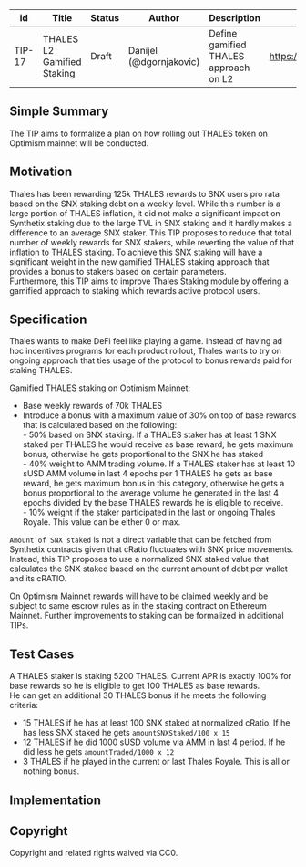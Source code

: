 | id | Title | Status | Author | Description | Discussions to | Created |
| ----------- | ----------- | ----------- | ----------- | ----------- | ----------- | ----------- |
| TIP-17 | THALES L2 Gamified Staking| Draft | Danijel (@dgornjakovic) | Define gamified THALES approach on L2| https://discord.gg/8bzFdpGTrp | 2021-12-29
 
## Simple Summary
 
The TIP aims to formalize a plan on how rolling out THALES token on Optimism mainnet will be conducted. 
 
## Motivation
  
Thales has been rewarding 125k THALES rewards to SNX users pro rata based on the SNX staking debt on a weekly level. While this number is a large portion of THALES inflation, it did not make a significant impact on Synthetix staking due to the large TVL in SNX staking and it hardly makes a difference to an average SNX staker. This TIP proposes to reduce that total number of weekly rewards for SNX stakers, while reverting the value of that inflation to THALES staking. To achieve this SNX staking will have a significant weight in the new gamified THALES staking approach that provides a bonus to stakers based on certain parameters.  
Furthermore, this TIP aims to improve Thales Staking module by offering a gamified approach to staking which rewards active protocol users.    

## Specification
Thales wants to make DeFi feel like playing a game. Instead of having ad hoc incentives programs for each product rollout, Thales wants to try on ongoing approach that ties usage of the protocol to bonus rewards paid for staking THALES.

Gamified THALES staking on Optimism Mainnet:
- Base weekly rewards of 70k THALES
- Introduce a bonus with a maximum value of 30% on top of base rewards that is calculated based on the following:  
      - 50% based on SNX staking. If a THALES staker has at least 1 SNX staked per THALES he would receive as base reward, he gets maximum bonus, otherwise he gets proportional to the SNX he has staked   
      - 40% weight to AMM trading volume. If a THALES staker has at least 10 sUSD AMM volume in last 4 epochs per 1 THALES he gets as base reward, he gets maximum bonus in this category, otherwise he gets a bonus proportional to the average volume he generated in the last 4 epochs divided by the base THALES rewards he is eligible to receive.    
      - 10% weight if the staker participated in the last or ongoing Thales Royale. This value can be either 0 or max.

`Amount of SNX staked` is not a direct variable that can be fetched from Synthetix contracts given that cRatio fluctuates with SNX price movements. Instead, this TIP proposes to use a normalized SNX staked value that calculates the SNX staked based on the current amount of debt per wallet and its cRATIO.       
      
On Optimism Mainnet rewards will have to be claimed weekly and be subject to same escrow rules as in the staking contract on Ethereum Mainnet.
Further improvements to staking can be formalized in additional TIPs.
 

## Test Cases
A THALES staker is staking 5200 THALES. Current APR is exactly 100% for base rewards so he is eligible to get 100 THALES as base rewards.  
He can get an additional 30 THALES bonus if he meets the following criteria:
- 15 THALES if he has at least 100 SNX staked at normalized cRatio. If he has less SNX staked he gets `amountSNXStaked/100 x 15`
- 12 THALES if he did 1000 sUSD volume via AMM in last 4 period. If he did less he gets `amountTraded/1000 x 12`
- 3 THALES  if he played in the current or last Thales Royale. This is all or nothing bonus.
 
## Implementation

## Copyright
 
Copyright and related rights waived via CC0.
